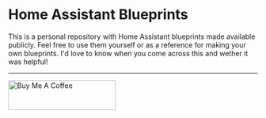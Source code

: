 # Home Assistant Blueprints
This is a personal repository with Home Assistant blueprints made available publicly. Feel free to use them yourself or as a reference for making your own blueprints. I'd love to know when you come across this and wether it was helpful!

---

<a href="https://www.buymeacoffee.com/IIStevowII" target="_blank"><img src="https://cdn.buymeacoffee.com/buttons/v2/default-yellow.png" alt="Buy Me A Coffee" style="height: 60px !important;width: 217px !important;" ></a>
